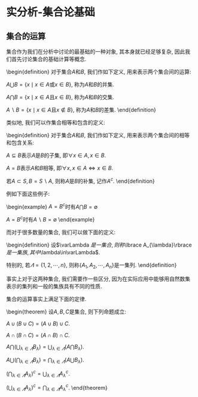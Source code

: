 # 实分析-集合论基础

## 集合的运算

集合作为我们在分析中讨论的最基础的一种对象, 其本身就已经足够复杂, 因此我们首先讨论集合的基础计算等概念.

\begin{definition}
对于集合$A$和$B$, 我们作如下定义, 用来表示两个集合间的运算:

$A\bigcup B=\lbrace x \mid x\in A\text{或}x\in B\rbrace$, 称为$A$和$B$的并集.

$A\bigcap B=\lbrace x \mid x\in A\text{且}x\in B\rbrace$, 称为$A$和$B$的交集.

$A\backslash B=\lbrace x \mid x\in A\text{且}x\notin B\rbrace$, 称为$A$和$B$的差集.
\end{definition}

类似地, 我们可以作集合相等和包含的定义:

\begin{definition}
对于集合$A$和$B$, 我们作如下定义, 用来表示两个集合间的相等和包含关系:

$A\subseteq B$表示$A$是$B$的子集, 即$\forall x\in A, x\in B$.

$A=B$表示$A$和$B$相等, 即$\forall x, x\in A\Leftrightarrow x\in B$.

若$A\subset S, B=S\backslash A$, 则称$A$是$B$的补集, 记作$A^{c}$.
\end{definition}

例如下面这些例子:

\begin{example}
$A=B^{c}$时有$A\bigcap B = \emptyset$

$A=B^{c}$时有$A\backslash B= \emptyset$
\end{example}

而对于很多数量的集合, 我们可以做下面的定义:

\begin{definition}
设$\varLambda $是一集合, 则称$\lbrace A_{\lambda}\rbrace$是一集族, 其中$\lambda\in\varLambda$.

特别的, 若$\varLambda=\lbrace 1,2,\cdots,n\rbrace$, 则称$\lbrace A_{1},A_{2},\cdots,A_{n}\rbrace$是一集列.
\end{definition}

事实上对于这两种集合, 我们需要作一些区分, 因为在实际应用中能够用自然数集表示的集列和一般的集族具有不同的性质.

集合的运算事实上满足下面的定律.

\begin{theorem}
设$A,B,C$是集合, 则下列命题成立:

$A\cup (B\cup C)=(A\cup B)\cup C$.

$A\cap (B\cap C)=(A\cap B)\cap C$.

$A\bigcap (\bigcup_{\lambda \in \varLambda}B_{\lambda})=\bigcup_{\lambda \in \varLambda}(A\bigcap B_{\lambda})$.

$A\bigcup (\bigcap_{\lambda \in \varLambda}B_{\lambda})=\bigcap_{\lambda \in \varLambda}(A\bigcup B_{\lambda})$.

$(\bigcap_{\lambda \in \varLambda}A_{\lambda})^{c}=\bigcup_{\lambda \in \varLambda}A_{\lambda}^{c}$.

$(\bigcup_{\lambda \in \varLambda}A_{\lambda})^{c}=\bigcap_{\lambda \in \varLambda}A_{\lambda}^{c}$.
\end{theorem}